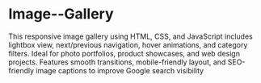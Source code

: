 # Image--Gallery
This responsive image gallery using HTML, CSS, and JavaScript includes lightbox view, next/previous navigation, hover animations, and category filters. Ideal for photo portfolios, product showcases, and web design projects. Features smooth transitions, mobile-friendly layout, and SEO-friendly image captions to improve Google search visibility
